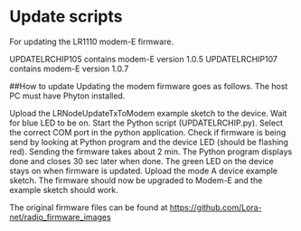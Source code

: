 # Update scripts

For updating the LR1110 modem-E firmware.

UPDATELRCHIP105 contains modem-E version 1.0.5
UPDATELRCHIP107 contains modem-E version 1.0.7

##How to update
Updating the modem firmware goes as follows. The host PC must have Phyton installed.

Upload the LRNodeUpdateTxToModem example sketch to the device.
Wait for blue LED to be on.
Start the Python script (UPDATELRCHIP.py).
Select the correct COM port in the python application.
Check if firmware is being send by looking at Python program and the device LED (should be flashing red).
Sending the firmware takes about 2 min.
The Python program displays done and closes 30 sec later when done.
The green LED on the device stays on when firmware is updated.
Upload the mode A device example sketch.
The firmware should now be upgraded to Modem-E and the example sketch should work.


The original firmware files can be found at https://github.com/Lora-net/radio_firmware_images




